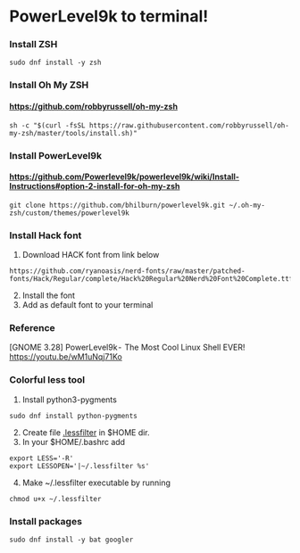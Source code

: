 # PowerLevel9k to terminal!
### Install ZSH
~~~
sudo dnf install -y zsh
~~~

### Install Oh My ZSH
#### https://github.com/robbyrussell/oh-my-zsh
~~~
sh -c "$(curl -fsSL https://raw.githubusercontent.com/robbyrussell/oh-my-zsh/master/tools/install.sh)"
~~~
### Install PowerLevel9k
#### https://github.com/Powerlevel9k/powerlevel9k/wiki/Install-Instructions#option-2-install-for-oh-my-zsh
~~~
git clone https://github.com/bhilburn/powerlevel9k.git ~/.oh-my-zsh/custom/themes/powerlevel9k
~~~
### Install Hack font
1. Download HACK font from link below
~~~
https://github.com/ryanoasis/nerd-fonts/raw/master/patched-fonts/Hack/Regular/complete/Hack%20Regular%20Nerd%20Font%20Complete.ttf
~~~

2. Install the font
3. Add as default font to your terminal

### Reference
[GNOME 3.28] PowerLevel9k -  The Most Cool Linux Shell EVER!
https://youtu.be/wM1uNqj71Ko

### Colorful less tool

1. Install python3-pygments
~~~
sudo dnf install python-pygments
~~~ 
2. Create file [.lessfilter](https://raw.githubusercontent.com/ehvs/vim_bash_settings/master/.lessfilter) in $HOME dir.
3. In your $HOME/.bashrc add
~~~
export LESS='-R'
export LESSOPEN='|~/.lessfilter %s'
~~~ 
4. Make ~/.lessfilter executable by running
~~~ 
chmod u+x ~/.lessfilter
~~~ 

### Install packages

~~~
sudo dnf install -y bat googler
~~~
